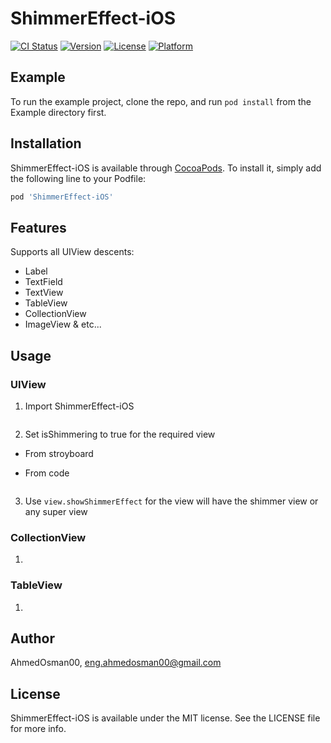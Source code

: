# ShimmerEffect-iOS

[![CI Status](https://img.shields.io/travis/AhmedOsman00/ShimmerEffect-iOS.svg?style=flat)](https://travis-ci.org/AhmedOsman00/ShimmerEffect-iOS)
[![Version](https://img.shields.io/cocoapods/v/ShimmerEffect-iOS.svg?style=flat)](https://cocoapods.org/pods/ShimmerEffect-iOS)
[![License](https://img.shields.io/cocoapods/l/ShimmerEffect-iOS.svg?style=flat)](https://cocoapods.org/pods/ShimmerEffect-iOS)
[![Platform](https://img.shields.io/cocoapods/p/ShimmerEffect-iOS.svg?style=flat)](https://cocoapods.org/pods/ShimmerEffect-iOS)

## Example

To run the example project, clone the repo, and run `pod install` from the Example directory first.

## Installation

ShimmerEffect-iOS is available through [CocoaPods](https://cocoapods.org). To install
it, simply add the following line to your Podfile:

```ruby
pod 'ShimmerEffect-iOS'
```
## Features

Supports all UIView descents:
- Label
- TextField
- TextView
- TableView
- CollectionView
- ImageView & etc...

## Usage

### UIView

1. Import ShimmerEffect-iOS

```import ShimmerEffect_iOS
```
2. Set isShimmering to true for the required view

- From stroyboard

- From code

```view.isShimmering = true
```
3. Use `view.showShimmerEffect` for the view will have the shimmer view or any super view

### CollectionView

1.

### TableView

1. 

## Author

AhmedOsman00, eng.ahmedosman00@gmail.com

## License

ShimmerEffect-iOS is available under the MIT license. See the LICENSE file for more info.
